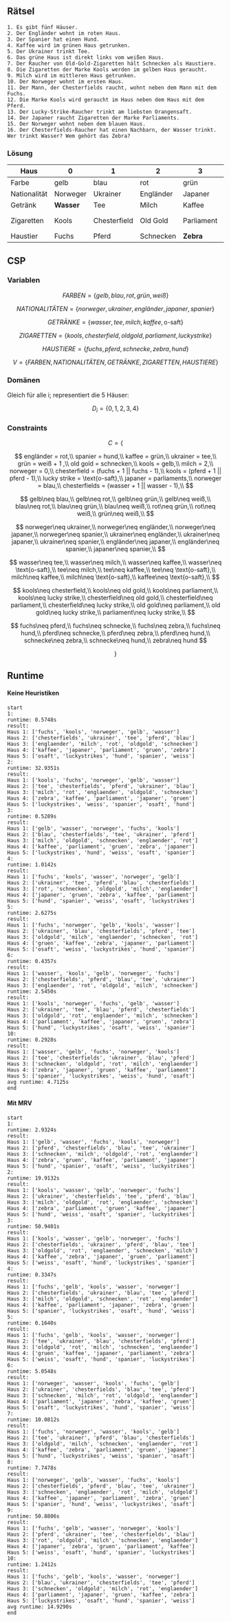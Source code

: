 ## Rätsel
```
1. Es gibt fünf Häuser.
2. Der Engländer wohnt im roten Haus.
3. Der Spanier hat einen Hund.
4. Kaffee wird im grünen Haus getrunken.
5. Der Ukrainer trinkt Tee.
6. Das grüne Haus ist direkt links vom weißen Haus.
7. Der Raucher von Old-Gold-Zigaretten hält Schnecken als Haustiere.
8. Die Zigaretten der Marke Kools werden im gelben Haus geraucht.
9. Milch wird im mittleren Haus getrunken.
10. Der Norweger wohnt im ersten Haus.
11. Der Mann, der Chesterfields raucht, wohnt neben dem Mann mit dem Fuchs.
12. Die Marke Kools wird geraucht im Haus neben dem Haus mit dem Pferd.
13. Der Lucky-Strike-Raucher trinkt am liebsten Orangensaft.
14. Der Japaner raucht Zigaretten der Marke Parliaments.
15. Der Norweger wohnt neben dem blauen Haus.
16. Der Chesterfields-Raucher hat einen Nachbarn, der Wasser trinkt.
Wer trinkt Wasser? Wem gehört das Zebra? 
```
### Lösung
| Haus | 0 | 1 | 2 | 3 | 4 |
|------|---|---|---|---|---|
| Farbe | gelb | blau | rot | grün | weiß |
| Nationalität | Norweger | Ukrainer | Engländer | Japaner | Spanier |
| Getränk | __Wasser__ | Tee | Milch | Kaffee | O-Saft |
| Zigaretten | Kools | Chesterfield | Old Gold | Parliament | Lucky Strikes |
| Haustier | Fuchs | Pferd | Schnecken | __Zebra__ | Hund |

## CSP
### Variablen
$$FARBEN = \{gelb, blau, rot, grün, weiß\}$$  

$$NATIONALITÄTEN = \{norweger, ukrainer, engländer, japaner, spanier\}$$  

$$GETRÄNKE = \{wasser, tee, milch, kaffee, \text{o-saft}\}$$  

$$ZIGARETTEN = \{kools, chesterfield, old gold, parliament, lucky strike\}$$  

$$HAUSTIERE = \{fuchs, pferd, schnecke, zebra, hund\}$$  

$$V = \{FARBEN, NATIONALITÄTEN, GETRÄNKE, ZIGARETTEN, HAUSTIERE\}$$
### Domänen
Gleich für alle i; representiert die 5 Häuser:  

$$D_i = \{0,1,2,3,4\}$$  

### Constraints
$$
C = \{
$$

$$
engländer = rot,\\
spanier = hund,\\
kaffee = grün,\\
ukrainer = tee,\\
grün = weiß + 1 ,\\
old gold = schnecken,\\
kools = gelb,\\
milch = 2,\\
norweger = 0,\\
chesterfield = (fuchs + 1 || fuchs - 1),\\
kools = (pferd + 1 || pferd - 1),\\
lucky strike = \text{o-saft},\\
japaner = parliaments,\\
norweger = blau,\\
chesterfields = (wasser + 1 || wasser - 1),\\
$$

$$
gelb\neq blau,\\
gelb\neq rot,\\
gelb\neq grün,\\
gelb\neq weiß,\\
blau\neq rot,\\
blau\neq grün,\\
blau\neq weiß,\\
rot\neq grün,\\
rot\neq weiß,\\
grün\neq weiß,\\
$$

$$
norweger\neq ukrainer,\\
norweger\neq engländer,\\
norweger\neq japaner,\\
norweger\neq spanier,\\
ukrainer\neq engländer,\\
ukrainer\neq japaner,\\
ukrainer\neq spanier,\\
engländer\neq japaner,\\
engländer\neq spanier,\\
japaner\neq spanier,\\
$$

$$
wasser\neq tee,\\
wasser\neq milch,\\
wasser\neq kaffee,\\
wasser\neq \text{o-saft},\\
tee\neq milch,\\
tee\neq kaffee,\\
tee\neq \text{o-saft},\\
milch\neq kaffee,\\
milch\neq \text{o-saft},\\
kaffee\neq \text{o-saft},\\
$$

$$
kools\neq chesterfield,\\
kools\neq old gold,\\
kools\neq parliament,\\
kools\neq lucky strike,\\
chesterfield\neq old gold,\\
chesterfield\neq parliament,\\
chesterfield\neq lucky strike,\\
old gold\neq parliament,\\
old gold\neq lucky strike,\\
parliament\neq lucky strike,\\
$$

$$
fuchs\neq pferd,\\
fuchs\neq schnecke,\\
fuchs\neq zebra,\\
fuchs\neq hund,\\
pferd\neq schnecke,\\
pferd\neq zebra,\\
pferd\neq hund,\\
schnecke\neq zebra,\\
schnecke\neq hund,\\
zebra\neq hund
$$

$$
\}
$$

## Runtime

#### Keine Heuristiken
```
start
1:
runtime: 0.5748s
result:
Haus 1: ['fuchs', 'kools', 'norweger', 'gelb', 'wasser']
Haus 2: ['chesterfields', 'ukrainer', 'tee', 'pferd', 'blau']
Haus 3: ['englaender', 'milch', 'rot', 'oldgold', 'schnecken']
Haus 4: ['kaffee', 'japaner', 'parliament', 'gruen', 'zebra']
Haus 5: ['osaft', 'luckystrikes', 'hund', 'spanier', 'weiss']
2:
runtime: 32.9351s
result:
Haus 1: ['kools', 'fuchs', 'norweger', 'gelb', 'wasser']
Haus 2: ['tee', 'chesterfields', 'pferd', 'ukrainer', 'blau']
Haus 3: ['milch', 'rot', 'englaender', 'oldgold', 'schnecken']
Haus 4: ['zebra', 'kaffee', 'parliament', 'japaner', 'gruen']
Haus 5: ['luckystrikes', 'weiss', 'spanier', 'osaft', 'hund']
3:
runtime: 0.5289s
result:
Haus 1: ['gelb', 'wasser', 'norweger', 'fuchs', 'kools']
Haus 2: ['blau', 'chesterfields', 'tee', 'ukrainer', 'pferd']
Haus 3: ['milch', 'oldgold', 'schnecken', 'englaender', 'rot']
Haus 4: ['kaffee', 'parliament', 'gruen', 'zebra', 'japaner']
Haus 5: ['luckystrikes', 'hund', 'weiss', 'osaft', 'spanier']
4:
runtime: 1.0142s
result:
Haus 1: ['fuchs', 'kools', 'wasser', 'norweger', 'gelb']
Haus 2: ['ukrainer', 'tee', 'pferd', 'blau', 'chesterfields']
Haus 3: ['rot', 'schnecken', 'oldgold', 'milch', 'englaender']
Haus 4: ['japaner', 'gruen', 'zebra', 'kaffee', 'parliament']
Haus 5: ['hund', 'spanier', 'weiss', 'osaft', 'luckystrikes']
5:
runtime: 2.6275s
result:
Haus 1: ['fuchs', 'norweger', 'gelb', 'kools', 'wasser']
Haus 2: ['ukrainer', 'blau', 'chesterfields', 'pferd', 'tee']
Haus 3: ['oldgold', 'milch', 'englaender', 'schnecken', 'rot']
Haus 4: ['gruen', 'kaffee', 'zebra', 'japaner', 'parliament']
Haus 5: ['osaft', 'weiss', 'luckystrikes', 'hund', 'spanier']
6:
runtime: 0.4357s
result:
Haus 1: ['wasser', 'kools', 'gelb', 'norweger', 'fuchs']
Haus 2: ['chesterfields', 'pferd', 'blau', 'tee', 'ukrainer']
Haus 3: ['englaender', 'rot', 'oldgold', 'milch', 'schnecken']
runtime: 2.5450s
result:
Haus 1: ['kools', 'norweger', 'fuchs', 'gelb', 'wasser']
Haus 2: ['ukrainer', 'tee', 'blau', 'pferd', 'chesterfields']
Haus 3: ['oldgold', 'rot', 'englaender', 'milch', 'schnecken']
Haus 4: ['parliament', 'kaffee', 'japaner', 'gruen', 'zebra']
Haus 5: ['hund', 'luckystrikes', 'osaft', 'weiss', 'spanier']
10:
runtime: 0.2928s
result:
Haus 1: ['wasser', 'gelb', 'fuchs', 'norweger', 'kools']
Haus 2: ['tee', 'chesterfields', 'ukrainer', 'blau', 'pferd']
Haus 3: ['schnecken', 'oldgold', 'rot', 'milch', 'englaender']
Haus 4: ['zebra', 'japaner', 'gruen', 'kaffee', 'parliament']
Haus 5: ['spanier', 'luckystrikes', 'weiss', 'hund', 'osaft']
avg runtime: 4.7125s
end
```
#### Mit MRV
```
start
1:
runtime: 2.9324s
result:
Haus 1: ['gelb', 'wasser', 'fuchs', 'kools', 'norweger']
Haus 2: ['pferd', 'chesterfields', 'blau', 'tee', 'ukrainer']
Haus 3: ['schnecken', 'milch', 'oldgold', 'rot', 'englaender']
Haus 4: ['zebra', 'gruen', 'kaffee', 'parliament', 'japaner']
Haus 5: ['hund', 'spanier', 'osaft', 'weiss', 'luckystrikes']
2:
runtime: 19.9132s
result:
Haus 1: ['kools', 'wasser', 'gelb', 'norweger', 'fuchs']
Haus 2: ['ukrainer', 'chesterfields', 'tee', 'pferd', 'blau']
Haus 3: ['milch', 'oldgold', 'rot', 'englaender', 'schnecken']
Haus 4: ['zebra', 'parliament', 'gruen', 'kaffee', 'japaner']
Haus 5: ['hund', 'weiss', 'osaft', 'spanier', 'luckystrikes']
3:
runtime: 50.9401s
result:
Haus 1: ['kools', 'wasser', 'gelb', 'norweger', 'fuchs']
Haus 2: ['chesterfields', 'ukrainer', 'pferd', 'blau', 'tee']
Haus 3: ['oldgold', 'rot', 'englaender', 'schnecken', 'milch']
Haus 4: ['kaffee', 'zebra', 'japaner', 'gruen', 'parliament']
Haus 5: ['weiss', 'osaft', 'hund', 'luckystrikes', 'spanier']
4:
runtime: 0.3347s
result:
Haus 1: ['fuchs', 'gelb', 'kools', 'wasser', 'norweger']
Haus 2: ['chesterfields', 'ukrainer', 'blau', 'tee', 'pferd']
Haus 3: ['milch', 'oldgold', 'schnecken', 'rot', 'englaender']
Haus 4: ['kaffee', 'parliament', 'japaner', 'zebra', 'gruen']
Haus 5: ['spanier', 'luckystrikes', 'osaft', 'hund', 'weiss']
5:
runtime: 0.1640s
result:
Haus 1: ['fuchs', 'gelb', 'kools', 'wasser', 'norweger']
Haus 2: ['tee', 'ukrainer', 'blau', 'chesterfields', 'pferd']
Haus 3: ['oldgold', 'rot', 'milch', 'schnecken', 'englaender']
Haus 4: ['gruen', 'kaffee', 'japaner', 'parliament', 'zebra']
Haus 5: ['weiss', 'osaft', 'hund', 'spanier', 'luckystrikes']
6:
runtime: 5.0548s
result:
Haus 1: ['norweger', 'wasser', 'kools', 'fuchs', 'gelb']
Haus 2: ['ukrainer', 'chesterfields', 'blau', 'tee', 'pferd']
Haus 3: ['schnecken', 'milch', 'rot', 'oldgold', 'englaender']
Haus 4: ['parliament', 'japaner', 'zebra', 'kaffee', 'gruen']
Haus 5: ['osaft', 'luckystrikes', 'hund', 'spanier', 'weiss']
7:
runtime: 10.0812s
result:
Haus 1: ['fuchs', 'norweger', 'wasser', 'kools', 'gelb']
Haus 2: ['tee', 'ukrainer', 'pferd', 'blau', 'chesterfields']
Haus 3: ['oldgold', 'milch', 'schnecken', 'englaender', 'rot']
Haus 4: ['kaffee', 'zebra', 'parliament', 'gruen', 'japaner']
Haus 5: ['hund', 'luckystrikes', 'weiss', 'spanier', 'osaft']
8:
runtime: 7.7478s
result:
Haus 1: ['norweger', 'gelb', 'wasser', 'fuchs', 'kools']
Haus 2: ['chesterfields', 'pferd', 'blau', 'tee', 'ukrainer']
Haus 3: ['schnecken', 'englaender', 'rot', 'milch', 'oldgold']
Haus 4: ['kaffee', 'japaner', 'parliament', 'zebra', 'gruen']
Haus 5: ['spanier', 'hund', 'weiss', 'luckystrikes', 'osaft']
9:
runtime: 50.8806s
result:
Haus 1: ['fuchs', 'gelb', 'wasser', 'norweger', 'kools']
Haus 2: ['pferd', 'ukrainer', 'tee', 'chesterfields', 'blau']
Haus 3: ['rot', 'oldgold', 'milch', 'schnecken', 'englaender']
Haus 4: ['japaner', 'zebra', 'gruen', 'parliament', 'kaffee']
Haus 5: ['weiss', 'osaft', 'hund', 'spanier', 'luckystrikes']
10:
runtime: 1.2412s
result:
Haus 1: ['fuchs', 'gelb', 'kools', 'wasser', 'norweger']
Haus 2: ['blau', 'ukrainer', 'chesterfields', 'tee', 'pferd']
Haus 3: ['schnecken', 'oldgold', 'milch', 'rot', 'englaender']
Haus 4: ['parliament', 'japaner', 'gruen', 'kaffee', 'zebra']
Haus 5: ['luckystrikes', 'osaft', 'hund', 'spanier', 'weiss']
avg runtime: 14.9290s
end
```